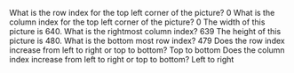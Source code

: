 What is the row index for the top left corner of the picture? 
0
What is the column index for the top left corner of the picture?
0
The width of this picture is 640. What is the rightmost column index? 
639
The height of this picture is 480. What is the bottom most row index? 
479
Does the row index increase from left to right or top to bottom? 
Top to bottom
Does the column index increase from left to right or top to bottom? 
Left to right